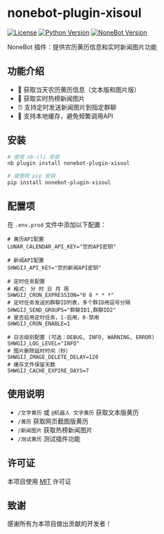 # nonebot-plugin-xisoul

[![License](https://img.shields.io/github/license/xisoul/nonebot-plugin-xisoul)](LICENSE)
[![Python Version](https://img.shields.io/badge/python-3.8+-blue.svg)](https://www.python.org/downloads/)
[![NoneBot Version](https://img.shields.io/badge/nonebot-2.0.0+-green.svg)](https://github.com/nonebot/nonebot2)

NoneBot 插件：提供农历黄历信息和实时新闻图片功能

## 功能介绍

- 📅 获取当天农历黄历信息（文本版和图片版）
- 📰 获取实时热榜新闻图片
- ⏰ 支持定时发送新闻图片到指定群聊
- 💾 支持本地缓存，避免频繁调用API

## 安装

```bash
# 使用 nb-cli 安装
nb plugin install nonebot-plugin-xisoul

# 或使用 pip 安装
pip install nonebot-plugin-xisoul
```

## 配置项

在 `.env.prod` 文件中添加以下配置：

```env
# 黄历API配置
LUNAR_CALENDAR_API_KEY="您的API密钥"

# 新闻API配置
SHWGIJ_API_KEY="您的新闻API密钥"

# 定时任务配置
# 格式: 分 时 日 月 周
SHWGIJ_CRON_EXPRESSION="0 8 * * *"
# 定时任务发送的群聊ID列表，多个群ID用逗号分隔
SHWGIJ_SEND_GROUPS="群聊ID1,群聊ID2"
# 是否启用定时任务，1-启用，0-禁用
SHWGIJ_CRON_ENABLE=1

# 日志级别配置 (可选：DEBUG, INFO, WARNING, ERROR)
SHWGIJ_LOG_LEVEL="INFO"
# 图片删除延时时间（秒）
SHWGIJ_IMAGE_DELETE_DELAY=120
# 缓存文件保留天数
SHWGIJ_CACHE_EXPIRE_DAYS=7
```

## 使用说明

- `/文字黄历` 或 `@机器人 文字黄历` 获取文本版黄历
- `/黄历` 获取网页截图版黄历
- `/新闻图片` 获取热榜新闻图片
- `/测试黄历` 测试插件功能

## 许可证

本项目使用 [MIT](LICENSE) 许可证

## 致谢

感谢所有为本项目做出贡献的开发者！